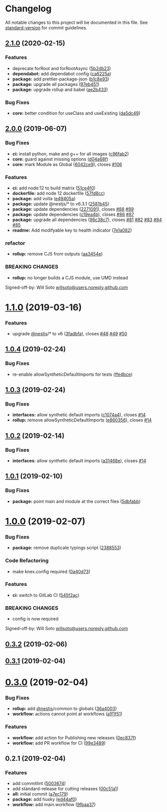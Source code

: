 # Changelog

All notable changes to this project will be documented in this file. See [standard-version](https://github.com/conventional-changelog/standard-version) for commit guidelines.

## [2.1.0](https://github.com/willsoto/nestjs-objection/compare/v2.0.0...v2.1.0) (2020-02-15)


### Features

* deprecate forRoot and forRootAsync ([5b2db23](https://github.com/willsoto/nestjs-objection/commit/5b2db234efe9b456101cd8553a3eb88c75f09716))
* **dependabot:** add dependabot config ([ca6225a](https://github.com/willsoto/nestjs-objection/commit/ca6225a2972d31f99ba582382f9e05ece160f906))
* **package:** add prettier-package-json ([b1c8e93](https://github.com/willsoto/nestjs-objection/commit/b1c8e93a57f06af0b2cf42a9579b29ca5ad078c4))
* **package:** upgrade all packages ([97eb451](https://github.com/willsoto/nestjs-objection/commit/97eb451f1307f7fb6e92834028b50250af7d6db9))
* **package:** upgrade rollup and babel ([ae2b433](https://github.com/willsoto/nestjs-objection/commit/ae2b433dd693cabd61e43840803ae057b1092a9f))


### Bug Fixes

* **core:** better condition for useClass and useExisting ([da5dc49](https://github.com/willsoto/nestjs-objection/commit/da5dc49d24bf564e1fd759c51dda9704cac9e8f2))

## [2.0.0](https://github.com/willsoto/nestjs-objection/compare/v1.1.0...v2.0.0) (2019-06-07)


### Bug Fixes

* **ci:** install python, make and g++ for all images ([c96fab2](https://github.com/willsoto/nestjs-objection/commit/c96fab2))
* **core:** guard against missing options ([d04a68f](https://github.com/willsoto/nestjs-objection/commit/d04a68f))
* **core:** mark Module as Global ([6042ce9](https://github.com/willsoto/nestjs-objection/commit/6042ce9)), closes [#106](https://github.com/willsoto/nestjs-objection/issues/106)


### Features

* **ci:** add node:12 to build matrix ([51ce4f0](https://github.com/willsoto/nestjs-objection/commit/51ce4f0))
* **dockerfile:** add node 12 dockerfile ([57fd8cc](https://github.com/willsoto/nestjs-objection/commit/57fd8cc))
* **package:** add volta ([e49405a](https://github.com/willsoto/nestjs-objection/commit/e49405a))
* **package:** update @nestjs/* to v6.3.1 ([2581b45](https://github.com/willsoto/nestjs-objection/commit/2581b45))
* **package:** update dependencies ([2271091](https://github.com/willsoto/nestjs-objection/commit/2271091)), closes [#88](https://github.com/willsoto/nestjs-objection/issues/88) [#89](https://github.com/willsoto/nestjs-objection/issues/89)
* **package:** update dependencies ([c19ea4b](https://github.com/willsoto/nestjs-objection/commit/c19ea4b)), closes [#86](https://github.com/willsoto/nestjs-objection/issues/86) [#87](https://github.com/willsoto/nestjs-objection/issues/87)
* **package:** upgrade all dependencies ([96c38c7](https://github.com/willsoto/nestjs-objection/commit/96c38c7)), closes [#81](https://github.com/willsoto/nestjs-objection/issues/81) [#82](https://github.com/willsoto/nestjs-objection/issues/82) [#83](https://github.com/willsoto/nestjs-objection/issues/83) [#84](https://github.com/willsoto/nestjs-objection/issues/84) [#85](https://github.com/willsoto/nestjs-objection/issues/85)
* **readme:** Add modifyable key to health indicator ([7e1a082](https://github.com/willsoto/nestjs-objection/commit/7e1a082))


### refactor

* **rollup:** remove CJS from outputs ([aa3454e](https://github.com/willsoto/nestjs-objection/commit/aa3454e))


### BREAKING CHANGES

* **rollup:** no longer builds a CJS module, use UMD instead

Signed-off-by: Will Soto <willsoto@users.noreply.github.com>



<a name="1.1.0"></a>
# [1.1.0](https://github.com/willsoto/nestjs-objection/compare/v1.0.4...v1.1.0) (2019-03-16)


### Features

* upgrade [@nestjs](https://github.com/nestjs)/* to v6 ([3fadbfa](https://github.com/willsoto/nestjs-objection/commit/3fadbfa)), closes [#48](https://github.com/willsoto/nestjs-objection/issues/48) [#49](https://github.com/willsoto/nestjs-objection/issues/49) [#50](https://github.com/willsoto/nestjs-objection/issues/50)



<a name="1.0.4"></a>
## [1.0.4](https://github.com/willsoto/nestjs-objection/compare/v1.0.3...v1.0.4) (2019-02-24)


### Bug Fixes

* re-enable allowSyntheticDefaultImports for tests ([ffe4bce](https://github.com/willsoto/nestjs-objection/commit/ffe4bce))



<a name="1.0.3"></a>
## [1.0.3](https://github.com/willsoto/nestjs-objection/compare/v1.0.1...v1.0.3) (2019-02-24)


### Bug Fixes

* **interfaces:** allow synthetic default imports ([c1074a4](https://github.com/willsoto/nestjs-objection/commit/c1074a4)), closes [#14](https://github.com/willsoto/nestjs-objection/issues/14)
* **rollup:** remove allowSyntheticDefaultImports ([e860356](https://github.com/willsoto/nestjs-objection/commit/e860356)), closes [#14](https://github.com/willsoto/nestjs-objection/issues/14)



<a name="1.0.2"></a>

## [1.0.2](https://github.com/willsoto/nestjs-objection/compare/v1.0.1...v1.0.2) (2019-02-14)

### Bug Fixes

- **interfaces:** allow synthetic default imports ([a31468e](https://github.com/willsoto/nestjs-objection/commit/a31468e)), closes [#14](https://github.com/willsoto/nestjs-objection/issues/14)

<a name="1.0.1"></a>

## [1.0.1](https://github.com/willsoto/nestjs-objection/compare/v1.0.0...v1.0.1) (2019-02-10)

### Bug Fixes

- **package:** point main and module at the correct files ([5dbfabb](https://github.com/willsoto/nestjs-objection/commit/5dbfabb))

<a name="1.0.0"></a>

# [1.0.0](https://github.com/willsoto/nestjs-objection/compare/v0.3.1...v1.0.0) (2019-02-07)

### Bug Fixes

- **package:** remove duplicate typings script ([2388553](https://github.com/willsoto/nestjs-objection/commit/2388553))

### Code Refactoring

- make knex.config required ([0a40d73](https://github.com/willsoto/nestjs-objection/commit/0a40d73))

### Features

- **ci:** switch to GitLab CI ([545f2ac](https://github.com/willsoto/nestjs-objection/commit/545f2ac))

### BREAKING CHANGES

- config is now required

Signed-off-by: Will Soto <willsoto@users.noreply.github.com>

<a name="0.3.2"></a>

## [0.3.2](https://github.com/willsoto/nestjs-objection/compare/v0.3.1...v0.3.2) (2019-02-06)

<a name="0.3.1"></a>

## [0.3.1](https://github.com/willsoto/nestjs-objection/compare/v0.3.0...v0.3.1) (2019-02-04)

<a name="0.3.0"></a>

# [0.3.0](https://github.com/willsoto/nestjs-objection/compare/v0.2.1...v0.3.0) (2019-02-04)

### Bug Fixes

- **rollup:** add [@nestjs](https://github.com/nestjs)/common to globals ([36a4003](https://github.com/willsoto/nestjs-objection/commit/36a4003))
- **workflow:** actions cannot point at workflows ([a1f1f51](https://github.com/willsoto/nestjs-objection/commit/a1f1f51))

### Features

- **workflow:** add action for Publishing new releases ([0ec837f](https://github.com/willsoto/nestjs-objection/commit/0ec837f))
- **workflow:** add PR workflow for CI ([99e3489](https://github.com/willsoto/nestjs-objection/commit/99e3489))

<a name="0.2.1"></a>

## 0.2.1 (2019-02-04)

### Features

- add commitlint ([5003674](https://github.com/willsoto/nestjs-objection/commit/5003674))
- add standard-release for cutting releases ([00c51a1](https://github.com/willsoto/nestjs-objection/commit/00c51a1))
- **all:** initial commit ([a7ec179](https://github.com/willsoto/nestjs-objection/commit/a7ec179))
- **package:** add husky ([ed44af0](https://github.com/willsoto/nestjs-objection/commit/ed44af0))
- **workflow:** add main.workflow ([9fbaa37](https://github.com/willsoto/nestjs-objection/commit/9fbaa37))
